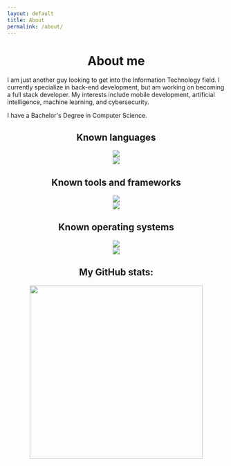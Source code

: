 ```yaml
---
layout: default
title: About
permalink: /about/
---
```


<h1 align="center">About me</h1>
<p>I am just another guy looking to get into the Information Technology field. I currently specialize
in back-end development, but am working on becoming a full stack developer. My interests include
mobile development, artificial intelligence, machine learning, and cybersecurity.</p>

<p>I have a Bachelor's Degree in Computer Science.</p>

<h2 align="center">Known languages</h2>

<div align="center" class="d-none d-sm-block" id="desktop">
  <a href="https://skillicons.dev">
    <img src="https://skillicons.dev/icons?i=c,cs,cpp,css,html,java,js,kotlin,md,py,swift" />
  </a>
</div>

<div align="center" class="d-block d-sm-none" id="mobile">
  <a href="https://skillicons.dev">
    <img src="https://skillicons.dev/icons?i=c,cs,cpp,css,html,java,js,kotlin,md,py,swift&perline=5" />
  </a>
</div>

<h2 align="center">Known tools and frameworks</h2>

<div align="center" class="d-none d-sm-block" id="desktop">
  <a href="https://skillicons.dev">
    <img src="https://skillicons.dev/icons?i=androidstudio,bash,django,git,idea,pycharm,qt,visualstudio,vscode">
  </a>
</div>

<div align="center" class="d-block d-sm-none" id="mobile">
  <a href="https://skillicons.dev">
    <img src="https://skillicons.dev/icons?i=androidstudio,bash,django,git,idea,pycharm,qt,visualstudio,vscode&perline=5" />
  </a>
</div>

<h2 align="center">Known operating systems</h2>

<div align="center" class="d-none d-sm-block" id="desktop">
  <a href="https://skillicons.dev">
    <img src="https://skillicons.dev/icons?i=arch,apple,ubuntu,windows">
  </a>
</div>

<div align="center" class="d-block d-sm-none" id="mobile">
  <a href="https://skillicons.dev">
    <img src="https://skillicons.dev/icons?i=arch,apple,ubuntu,windows&perline=5">
  </a>
</div>

<h2 align="center">My GitHub stats:</h2>

<div align="center">
  <a href="https://github.com/tangalbert919">
    <img src="https://github-readme-stats.vercel.app/api?username=tangalbert919" width=400 />
  </a>
</div>
